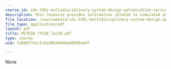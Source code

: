 ```yaml
---
course_id: ids-338j-multidisciplinary-system-design-optimization-spring-2010
description: This resource provides information related to simulated annealing.
file_location: /coursemedia/ids-338j-multidisciplinary-system-design-optimization-spring-2010/7a08877e1c5cba30b44db0ad6b95e4d7_MITESD_77S10_lec10.pdf
file_type: application/pdf
layout: pdf
title: MITESD_77S10_lec10.pdf
type: course
uid: 7a08877e1c5cba30b44db0ad6b95e4d7

---
```

None